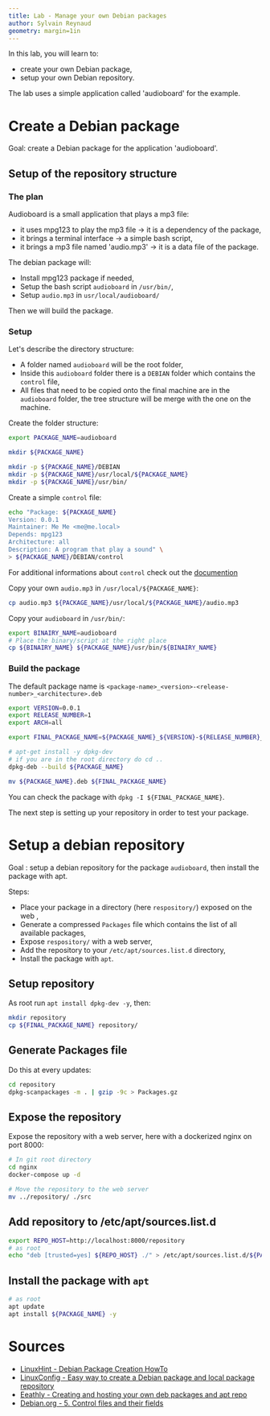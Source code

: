 ```yaml
---
title: Lab - Manage your own Debian packages
author: Sylvain Reynaud
geometry: margin=1in
---
```


In this lab, you will learn to:

* create your own Debian package,
* setup your own Debian repository.

The lab uses a simple application called 'audioboard' for the example.

# Create a Debian package

Goal: create a Debian package for the application 'audioboard'.

## Setup of the repository structure

### The plan

Audioboard is a small application that plays a mp3 file:

* it uses mpg123 to play the mp3 file -> it is a dependency of the package,
* it brings a terminal interface -> a simple bash script,
* it brings a mp3 file named 'audio.mp3' -> it is a data file of the package.

The debian package will:

* Install mpg123 package if needed,
* Setup the bash script `audioboard` in `/usr/bin/`,
* Setup `audio.mp3` in `usr/local/audioboard/`

Then we will build the package.

### Setup

Let's describe the directory structure:

* A folder named `audioboard` will be the root folder,
* Inside this `audioboard` folder there is a `DEBIAN` folder which contains the `control` file,
* All files that need to be copied onto the final machine are in the `audioboard` folder, the tree structure will be merge with the one on the machine.

Create the folder structure:

```sh
export PACKAGE_NAME=audioboard

mkdir ${PACKAGE_NAME}

mkdir -p ${PACKAGE_NAME}/DEBIAN
mkdir -p ${PACKAGE_NAME}/usr/local/${PACKAGE_NAME}
mkdir -p ${PACKAGE_NAME}/usr/bin/
```

Create a simple `control` file:

```sh
echo "Package: ${PACKAGE_NAME}
Version: 0.0.1
Maintainer: Me Me <me@me.local>
Depends: mpg123
Architecture: all
Description: A program that play a sound" \
> ${PACKAGE_NAME}/DEBIAN/control
```

For additional informations about `control` check out the [documention](https://www.debian.org/doc/debian-policy/ch-controlfields.html#source-package-control-files-debian-control)

Copy your own `audio.mp3` in `/usr/local/${PACKAGE_NAME}`:

```sh
cp audio.mp3 ${PACKAGE_NAME}/usr/local/${PACKAGE_NAME}/audio.mp3
```

Copy your `audioboard` in `/usr/bin/`:

```sh
export BINAIRY_NAME=audioboard
# Place the binary/script at the right place
cp ${BINAIRY_NAME} ${PACKAGE_NAME}/usr/bin/${BINAIRY_NAME}
```

### Build the package

The default package name is `<package-name>_<version>-<release-number>_<architecture>.deb`

```sh
export VERSION=0.0.1
export RELEASE_NUMBER=1
export ARCH=all

export FINAL_PACKAGE_NAME=${PACKAGE_NAME}_${VERSION}-${RELEASE_NUMBER}_${ARCH}.deb

# apt-get install -y dpkg-dev
# if you are in the root directory do cd ..
dpkg-deb --build ${PACKAGE_NAME}

mv ${PACKAGE_NAME}.deb ${FINAL_PACKAGE_NAME}
```

You can check the package with `dpkg -I ${FINAL_PACKAGE_NAME}`.

The next step is setting up your repository in order to test your package.

# Setup a debian repository

Goal : setup a debian repository for the package `audioboard`, then install the package with apt.

Steps:

* Place your package in a directory (here `respository/`) exposed on the web ,
* Generate a compressed `Packages` file which contains the list of all available packages,
* Expose `respository/` with a web server,
* Add the repository to your `/etc/apt/sources.list.d` directory,
* Install the package with `apt`.

## Setup repository

As root run `apt install dpkg-dev -y`, then:

```sh
mkdir repository
cp ${FINAL_PACKAGE_NAME} repository/
```

## Generate Packages file

Do this at every updates:

```sh
cd repository
dpkg-scanpackages -m . | gzip -9c > Packages.gz
```

## Expose the repository

Expose the repository with a web server, here with a dockerized nginx on port 8000:

```sh
# In git root directory
cd nginx
docker-compose up -d

# Move the repository to the web server
mv ../repository/ ./src
```

## Add repository to /etc/apt/sources.list.d

```sh
export REPO_HOST=http://localhost:8000/repository
# as root
echo "deb [trusted=yes] ${REPO_HOST} ./" > /etc/apt/sources.list.d/${PACKAGE_NAME}.list
```

## Install the package with `apt`

```sh
# as root
apt update
apt install ${PACKAGE_NAME} -y
```

# Sources

* [LinuxHint - Debian Package Creation HowTo](https://linuxhint.com/debian-package-creation-howto/)
* [LinuxConfig - Easy way to create a Debian package and local package repository](https://linuxconfig.org/easy-way-to-create-a-debian-package-and-local-package-repository)
* [Eeathly - Creating and hosting your own deb packages and apt repo](https://earthly.dev/blog/creating-and-hosting-your-own-deb-packages-and-apt-repo/#step-1-creating-a-deb-package)
* [Debian.org - 5. Control files and their fields](https://www.debian.org/doc/debian-policy/ch-controlfields.html#source-package-control-files-debian-control)